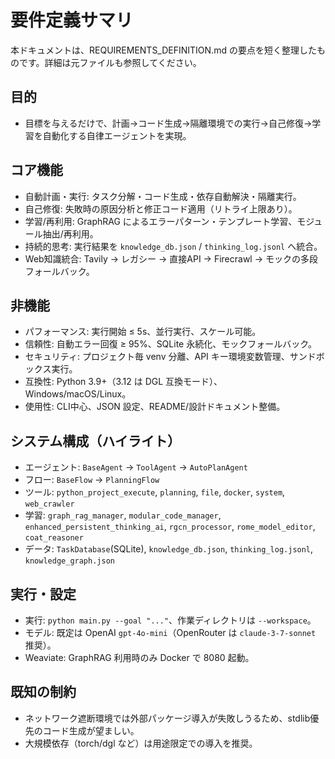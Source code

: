# 要件定義サマリ

本ドキュメントは、REQUIREMENTS_DEFINITION.md の要点を短く整理したものです。詳細は元ファイルも参照してください。

## 目的
- 目標を与えるだけで、計画→コード生成→隔離環境での実行→自己修復→学習を自動化する自律エージェントを実現。

## コア機能
- 自動計画・実行: タスク分解・コード生成・依存自動解決・隔離実行。
- 自己修復: 失敗時の原因分析と修正コード適用（リトライ上限あり）。
- 学習/再利用: GraphRAG によるエラーパターン・テンプレート学習、モジュール抽出/再利用。
- 持続的思考: 実行結果を `knowledge_db.json` / `thinking_log.jsonl` へ統合。
- Web知識統合: Tavily → レガシー → 直接API → Firecrawl → モックの多段フォールバック。

## 非機能
- パフォーマンス: 実行開始 ≤ 5s、並行実行、スケール可能。
- 信頼性: 自動エラー回復 ≥ 95%、SQLite 永続化、モックフォールバック。
- セキュリティ: プロジェクト毎 venv 分離、API キー環境変数管理、サンドボックス実行。
- 互換性: Python 3.9+（3.12 は DGL 互換モード）、Windows/macOS/Linux。
- 使用性: CLI中心、JSON 設定、README/設計ドキュメント整備。

## システム構成（ハイライト）
- エージェント: `BaseAgent` → `ToolAgent` → `AutoPlanAgent`
- フロー: `BaseFlow` → `PlanningFlow`
- ツール: `python_project_execute`, `planning`, `file`, `docker`, `system`, `web_crawler`
- 学習: `graph_rag_manager`, `modular_code_manager`, `enhanced_persistent_thinking_ai`, `rgcn_processor`, `rome_model_editor`, `coat_reasoner`
- データ: `TaskDatabase`(SQLite), `knowledge_db.json`, `thinking_log.jsonl`, `knowledge_graph.json`

## 実行・設定
- 実行: `python main.py --goal "..."`、作業ディレクトリは `--workspace`。
- モデル: 既定は OpenAI `gpt-4o-mini`（OpenRouter は `claude-3-7-sonnet` 推奨）。
- Weaviate: GraphRAG 利用時のみ Docker で 8080 起動。

## 既知の制約
- ネットワーク遮断環境では外部パッケージ導入が失敗しうるため、stdlib優先のコード生成が望ましい。
- 大規模依存（torch/dgl など）は用途限定での導入を推奨。
